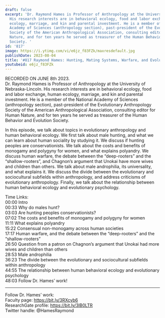 ```yaml
---
draft: false
excerpt: 'Dr. Raymond Hames is Professor of Anthropology at the University of Nebraska-Lincoln.
  His research interests are in behavioral ecology, food and labor exchange, human
  ecology, marriage, and kin and parental investment. He is a member of the National
  Academy of Sciences (anthropology section), past-president of the Evolutionary Anthropology
  Society of the American Anthropological Association, consulting editor for Human
  Nature, and for ten years he served as treasurer of the Human Behavior and Evolution
  Society. '
id: '817'
image: https://i.ytimg.com/vi/e6jz_f83FZk/maxresdefault.jpg
publishDate: 2023-08-04
title: '#817 Raymond Hames: Hunting, Mating Systems, Warfare, and Evolutionary Anthropology'
youtubeid: e6jz_f83FZk
---
```

RECORDED ON JUNE 8th 2023.  
Dr. Raymond Hames is Professor of Anthropology at the University of Nebraska-Lincoln. His research interests are in behavioral ecology, food and labor exchange, human ecology, marriage, and kin and parental investment. He is a member of the National Academy of Sciences (anthropology section), past-president of the Evolutionary Anthropology Society of the American Anthropological Association, consulting editor for Human Nature, and for ten years he served as treasurer of the Human Behavior and Evolution Society. 

In this episode, we talk about topics in evolutionary anthropology and human behavioral ecology. We first talk about male hunting, and what we can learn about human sociality by studying it. We discuss if hunting peoples are conservationists. We talk about the costs and benefits of monogamy and polygyny for women, and what explains polyandry. We discuss human warfare, the debate between the “deep-rooters” and the “shallow-rooters”, and Chagnon’s argument that Unokai have more wives and children than others. We talk about male androphilia, its universality, and what explains it. We discuss the divide between the evolutionary and sociocultural subfields within anthropology, and address criticisms of evolutionary anthropology. Finally, we talk about the relationship between human behavioral ecology and evolutionary psychology.


Time Links:  
00:00 Intro  
00:33  Why do males hunt?  
03:03  Are hunting peoples conservationists?  
07:02  The costs and benefits of monogamy and polygyny for women  
11:11  What explains polyandry  
15:22  Consensual non-monogamy across human societies  
17:17  Human warfare, and the debate between the “deep-rooters” and the “shallow-rooters”  
26:50  Question from a patron on Chagnon’s argument that Unokai had more wives and children than others  
28:53  Male androphilia  
36:23  The divide between the evolutionary and sociocultural subfields within anthropology  
44:55  The relationship between human behavioral ecology and evolutionary psychology  
48:03  Follow Dr. Hames’ work!

---

Follow Dr. Hames’ work:  
Faculty page: https://bit.ly/3RXcyb6  
ResearchGate profile: https://bit.ly/3lB0LTR  
Twitter handle: @HamesRaymond
